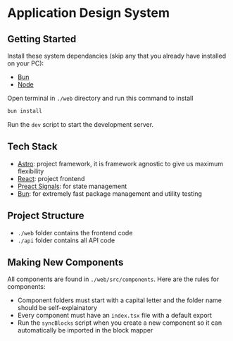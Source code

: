 # Application Design System
## Getting Started

Install these system dependancies (skip any that you already have installed on your PC):

- [Bun](https://bun.sh/)
- [Node](https://nodejs.org/en)

Open terminal in `./web` directory and run this command to install

```sh
bun install
```

Run the `dev` script to start the development server.

## Tech Stack

- [Astro](https://astro.build/): project framework, it is framework agnostic to give us maximum flexibility
- [React](https://react.dev): project frontend
- [Preact Signals](https://preactjs.com/guide/v10/signals/): for state management
- [Bun](https://bun.sh/): for extremely fast package management and utility testing

## Project Structure

- `./web` folder contains the frontend code
- `./api` folder contains all API code

## Making New Components

All components are found in `./web/src/components`. Here are the rules for components:

- Component folders must start with a capital letter and the folder name should be self-explainatory
- Every component must have an `index.tsx` file with a default export
- Run the `syncBlocks` script when you create a new component so it can automatically be imported in the block mapper
